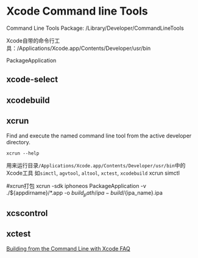 # Xcode Command line Tools

Command Line Tools Package:
/Library/Developer/CommandLineTools

Xcode自带的命令行工具：/Applications/Xcode.app/Contents/Developer/usr/bin

PackageApplication

## xcode-select

## xcodebuild

## xcrun

Find and execute the named command line tool from the active developer
directory.

`xcrun --help`


用来运行目录`/Applications/Xcode.app/Contents/Developer/usr/bin`中的Xcode工具 如`simctl`, `agvtool`, `altool`, `xctest`, `xcodebuild`
xcrun simctl

#xcrun打包
xcrun -sdk iphoneos PackageApplication -v ./${appdirname}/*.app -o ${build_path}/ipa-build/${ipa_name}.ipa

## xcscontrol

## xctest

[Building from the Command Line with Xcode FAQ](https://developer.apple.com/library/archive/technotes/tn2339/_index.html#//apple_ref/doc/uid/DTS40014588-CH1-WHAT_IS_THE_COMMAND_LINE_TOOLS_PACKAGE_)